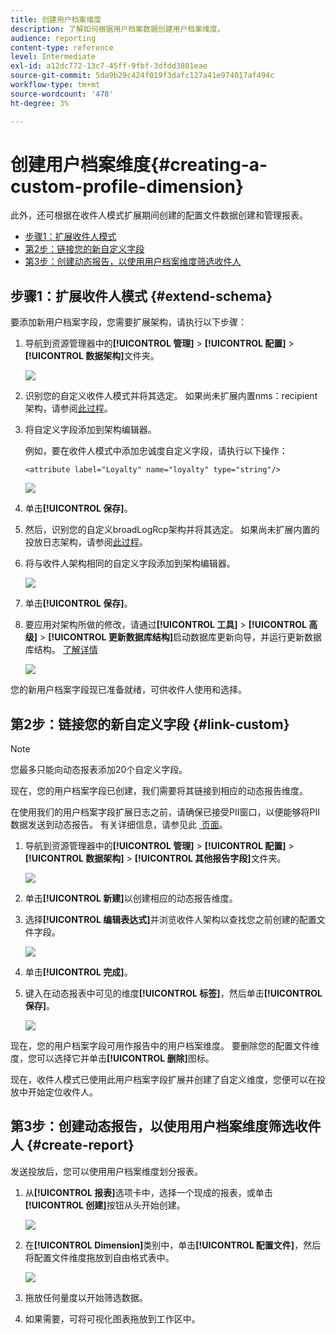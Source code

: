 ```yaml
---
title: 创建用户档案维度
description: 了解如何根据用户档案数据创建用户档案维度。
audience: reporting
content-type: reference
level: Intermediate
exl-id: a12dc772-13c7-45ff-9fbf-3dfdd3801eae
source-git-commit: 5da9b29c424f019f3dafc127a41e974017af494c
workflow-type: tm+mt
source-wordcount: '478'
ht-degree: 3%

---
```


# 创建用户档案维度{#creating-a-custom-profile-dimension}

此外，还可根据在收件人模式扩展期间创建的配置文件数据创建和管理报表。

* [步骤1：扩展收件人模式](##extend-schema)
* [第2步：链接您的新自定义字段](#link-custom)
* [第3步：创建动态报告，以使用用户档案维度筛选收件人](#create-report)

## 步骤1：扩展收件人模式 {#extend-schema}

要添加新用户档案字段，您需要扩展架构，请执行以下步骤：

1. 导航到资源管理器中的&#x200B;**[!UICONTROL 管理]** > **[!UICONTROL 配置]** > **[!UICONTROL 数据架构]**&#x200B;文件夹。

   ![](assets/custom_field_1.png)

1. 识别您的自定义收件人模式并将其选定。 如果尚未扩展内置nms：recipient架构，请参阅[此过程](https://experienceleague.adobe.com/zh-hans/docs/campaign/campaign-v8/developer/shemas-forms/extend-schema)。

1. 将自定义字段添加到架构编辑器。

   例如，要在收件人模式中添加忠诚度自定义字段，请执行以下操作：

   ```
   <attribute label="Loyalty" name="loyalty" type="string"/>
   ```

   ![](assets/custom_field_2.png)

1. 单击&#x200B;**[!UICONTROL 保存]**。

1. 然后，识别您的自定义broadLogRcp架构并将其选定。 如果尚未扩展内置的投放日志架构，请参阅[此过程](https://experienceleague.adobe.com/zh-hans/docs/campaign/campaign-v8/developer/shemas-forms/extend-schema)。

1. 将与收件人架构相同的自定义字段添加到架构编辑器。

   ![](assets/custom_field_3.png)

1. 单击&#x200B;**[!UICONTROL 保存]**。

1. 要应用对架构所做的修改，请通过&#x200B;**[!UICONTROL 工具]** > **[!UICONTROL 高级]** > **[!UICONTROL 更新数据库结构]**&#x200B;启动数据库更新向导，并运行更新数据库结构。 [了解详情](https://experienceleague.adobe.com/zh-hans/docs/campaign/campaign-v8/developer/shemas-forms/update-database-structure)

   ![](assets/custom_field_4.png)

您的新用户档案字段现已准备就绪，可供收件人使用和选择。

## 第2步：链接您的新自定义字段 {#link-custom}

>[!NOTE]
>
> 您最多只能向动态报表添加20个自定义字段。

现在，您的用户档案字段已创建，我们需要将其链接到相应的动态报告维度。

在使用我们的用户档案字段扩展日志之前，请确保已接受PII窗口，以便能够将PII数据发送到动态报告。 有关详细信息，请参见此 [&#x200B; 页面](pii-agreement.md)。

1. 导航到资源管理器中的&#x200B;**[!UICONTROL 管理]** > **[!UICONTROL 配置]** > **[!UICONTROL 数据架构]** > **[!UICONTROL 其他报告字段]**&#x200B;文件夹。

   ![](assets/custom_field_5.png)

1. 单击&#x200B;**[!UICONTROL 新建]**&#x200B;以创建相应的动态报告维度。

1. 选择&#x200B;**[!UICONTROL 编辑表达式]**&#x200B;并浏览收件人架构以查找您之前创建的配置文件字段。

   ![](assets/custom_field_6.png)

1. 单击&#x200B;**[!UICONTROL 完成]**。

1. 键入在动态报表中可见的维度&#x200B;**[!UICONTROL 标签]**，然后单击&#x200B;**[!UICONTROL 保存]**。

   ![](assets/custom_field_7.png)

现在，您的用户档案字段可用作报告中的用户档案维度。 要删除您的配置文件维度，您可以选择它并单击&#x200B;**[!UICONTROL 删除]**&#x200B;图标。

现在，收件人模式已使用此用户档案字段扩展并创建了自定义维度，您便可以在投放中开始定位收件人。

## 第3步：创建动态报告，以使用用户档案维度筛选收件人 {#create-report}

发送投放后，您可以使用用户档案维度划分报表。

1. 从&#x200B;**[!UICONTROL 报表]**&#x200B;选项卡中，选择一个现成的报表，或单击&#x200B;**[!UICONTROL 创建]**&#x200B;按钮从头开始创建。

   ![](assets/custom_field_8.png)

1. 在&#x200B;**[!UICONTROL Dimension]**&#x200B;类别中，单击&#x200B;**[!UICONTROL 配置文件]**，然后将配置文件维度拖放到自由格式表中。

   ![](assets/custom_field_9.png)

1. 拖放任何量度以开始筛选数据。

1. 如果需要，可将可视化图表拖放到工作区中。

